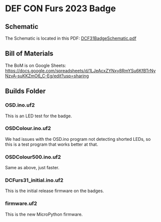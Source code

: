# DEF CON Furs 2023 Badge 


## Schematic

The Schematic is located in this PDF: [DCF31BadgeSchematic.pdf](https://github.com/defconfurs/dcfurs-badge-dc31-public/blob/main/DCF31BadgeSchematic.pdf)


## Bill of Materials

The BoM is on Google Sheets:  https://docs.google.com/spreadsheets/d/1LJeAcxZYNxy8RmYSu6KfBTrNyNzvA-suKKZmO6_C-Eg/edit?usp=sharing

## Builds Folder

### OSD.ino.uf2

This is an LED test for the badge.

### OSDColour.ino.uf2

We had issues with the OSD.ino program not detecting shorted LEDs, so this is a test program that works better at that.

### OSDColour500.ino.uf2

Same as above, just faster.

### DCFurs31_initial.ino.uf2

This is the initial release firmware on the badges.


### firmware.uf2 

This is the new MicroPython firmware.


